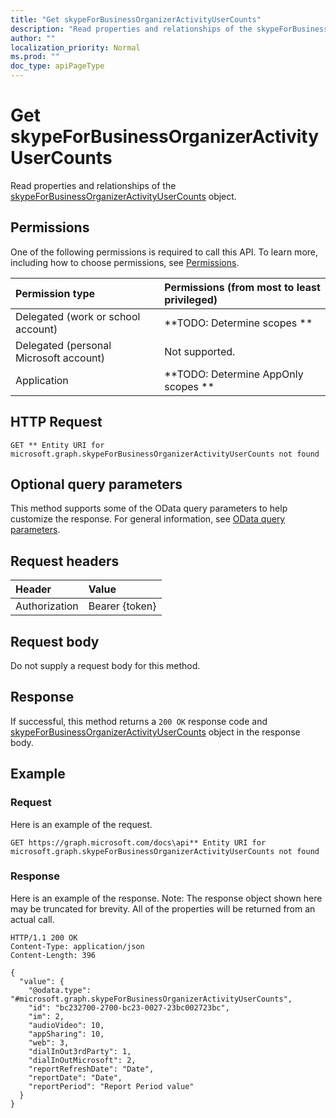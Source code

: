 ```yaml
---
title: "Get skypeForBusinessOrganizerActivityUserCounts"
description: "Read properties and relationships of the skypeForBusinessOrganizerActivityUserCounts object."
author: ""
localization_priority: Normal
ms.prod: ""
doc_type: apiPageType
---
```


# Get skypeForBusinessOrganizerActivityUserCounts

Read properties and relationships of the [skypeForBusinessOrganizerActivityUserCounts](../resources/skypeforbusinessorganizeractivityusercounts.md) object.

## Permissions
One of the following permissions is required to call this API. To learn more, including how to choose permissions, see [Permissions](/concepts/permissions-reference.md).

|Permission type|Permissions (from most to least privileged)|
|:---|:---|
|Delegated (work or school account)|**TODO: Determine scopes **|
|Delegated (personal Microsoft account)|Not supported.|
|Application|**TODO: Determine AppOnly scopes **|

## HTTP Request
<!-- {
  "blockType": "ignored"
}
-->
``` http
GET ** Entity URI for microsoft.graph.skypeForBusinessOrganizerActivityUserCounts not found
```

## Optional query parameters
This method supports some of the OData query parameters to help customize the response. For general information, see [OData query parameters](/graph/query-parameters).

## Request headers
|Header|Value|
|:---|:---|
|Authorization|Bearer {token}|

## Request body
Do not supply a request body for this method.

## Response
If successful, this method returns a `200 OK` response code and [skypeForBusinessOrganizerActivityUserCounts](../resources/skypeforbusinessorganizeractivityusercounts.md) object in the response body.

## Example

### Request
Here is an example of the request.
<!-- {
  "blockType": "request",
  "name": "get_skypeforbusinessorganizeractivityusercounts"
}
-->
``` http
GET https://graph.microsoft.com/docs\api** Entity URI for microsoft.graph.skypeForBusinessOrganizerActivityUserCounts not found
```

### Response
Here is an example of the response. Note: The response object shown here may be truncated for brevity. All of the properties will be returned from an actual call.
<!-- {
  "blockType": "response",
  "truncated": true,
  "@odata.type": "microsoft.graph.skypeForBusinessOrganizerActivityUserCounts"
}
-->
``` http
HTTP/1.1 200 OK
Content-Type: application/json
Content-Length: 396

{
  "value": {
    "@odata.type": "#microsoft.graph.skypeForBusinessOrganizerActivityUserCounts",
    "id": "bc232700-2700-bc23-0027-23bc002723bc",
    "im": 2,
    "audioVideo": 10,
    "appSharing": 10,
    "web": 3,
    "dialInOut3rdParty": 1,
    "dialInOutMicrosoft": 2,
    "reportRefreshDate": "Date",
    "reportDate": "Date",
    "reportPeriod": "Report Period value"
  }
}
```

